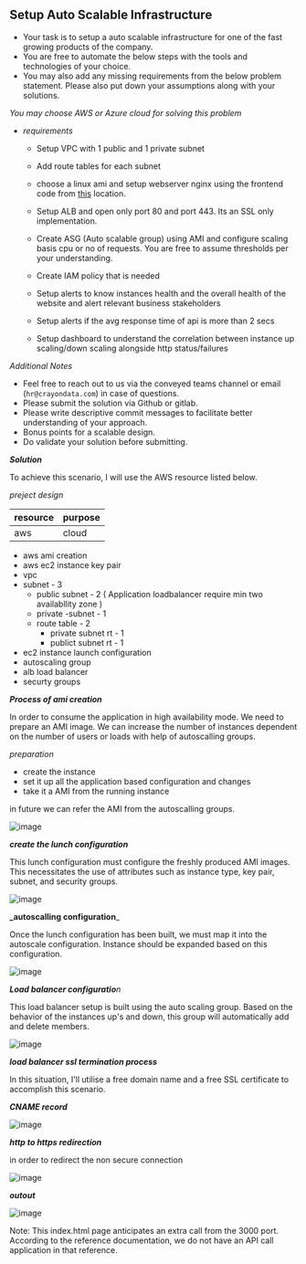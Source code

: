 ## Setup Auto Scalable Infrastructure

* Your task is to setup a auto scalable infrastructure for one of the fast growing products of the company. 
* You are free to automate the below steps with the tools and technologies of your choice.
* You may also add any missing requirements from the below problem statement. Please also put down your assumptions along with your solutions.

_You may choose AWS or Azure cloud for solving this problem_

* _requirements_

  - Setup VPC with 1 public and 1 private subnet

  - Add route tables for each subnet

  - choose a linux ami and setup webserver nginx using the frontend code from [this](https://github.com/feedmepos/devops-take-home-assignment/tree/main/frontend) location.

  - Setup ALB and open only port 80 and port 443. Its an SSL only implementation.

  - Create ASG (Auto scalable group) using AMI and configure scaling basis cpu or no of requests. You are free to assume thresholds per your understanding.

  - Create IAM policy that is needed
  - Setup alerts to know instances health and the overall health of the website and alert relevant business stakeholders
  - Setup alerts if the avg response time of api is more than 2 secs
  - Setup dashboard to understand the correlation between instance up scaling/down scaling alongside http status/failures

_Additional Notes_

* Feel free to reach out to us via the conveyed teams channel or email (`hr@crayondata.com`) in case of questions.
* Please submit the solution via Github or gitlab.
* Please write descriptive commit messages to facilitate better understanding of your approach.
* Bonus points for a scalable design.
* Do validate your solution before submitting.


_**Solution**_

To achieve this scenario, I will use the AWS resource listed below.

_preject design_

|resource|purpose|
|---|---|
|aws| cloud|

* aws ami creation
* aws ec2 instance key pair
* vpc
* subnet - 3
    * public subnet   - 2 ( Application loadbalancer require min two availabllity zone )
    * private -subnet - 1
    * route table     - 2
      * private subnet rt - 1
      * publict subnet rt - 1
* ec2 instance launch configuration
* autoscaling group
* alb load balancer
* securty groups


_**Process of ami creation**_

In order to consume the application in high availability mode. We need to prepare an AMI image. We can increase the number of instances dependent on the number of users or loads with help of autoscalling groups.

_preparation_

* create the instance
* set it up all the application based configuration and changes
* take it a AMI from the running instance

in future we can refer the AMI from the autoscalling groups.

![image](https://user-images.githubusercontent.com/106981219/172328135-5b2ea40a-949f-4cf8-a80d-c0d7d3621748.png)


_**create the lunch configuration**_

This lunch configuration must configure the freshly produced AMI images. This necessitates the use of attributes such as instance type, key pair, subnet, and security groups. 

![image](https://user-images.githubusercontent.com/106981219/172328204-2f965aff-105a-463d-8ffc-465f65f15626.png)


**_autoscalling configuration**_

Once the lunch configuration has been built, we must map it into the autoscale configuration. Instance should be expanded based on this configuration.

![image](https://user-images.githubusercontent.com/106981219/172328374-6b7a4cbf-023f-44a4-807d-3d050ca0277b.png)


_**Load balancer configuratio**n_

This load balancer setup is built using the auto scaling group. Based on the behavior of the instances up's and down, this group will automatically add and delete members.

![image](https://user-images.githubusercontent.com/106981219/172329010-6c11b059-05b6-4ef4-8503-cf7f40ea2a92.png)


_**load balancer ssl termination process**_

In this situation, I'll utilise a free domain name and a free SSL certificate to accomplish this scenario.

_**CNAME record**_

![image](https://user-images.githubusercontent.com/106981219/172333276-8c8f36cf-f273-40a7-8e7a-03b14970d982.png)

_**http to https redirection**_

in order to redirect the non secure connection

![image](https://user-images.githubusercontent.com/106981219/172335219-1b2e1f9b-0e8b-4d5a-86c3-86e4747843b0.png)


_**outout**_

![image](https://user-images.githubusercontent.com/106981219/172335118-6095944e-1a76-4a4c-8679-1a0300c0051f.png)

 
 
 Note: This index.html page anticipates an extra call from the 3000 port. According to the reference documentation, we do not have an API call application in that reference.
  
